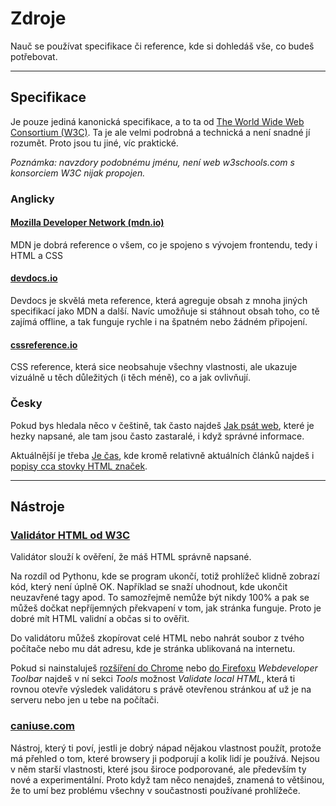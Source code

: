 # Zdroje

Nauč se používat specifikace či reference, kde si dohledáš vše, co budeš potřebovat. 

----

## Specifikace

Je pouze jediná kanonická specifikace, a to ta od [The World Wide Web Consortium (W3C)](https://www.w3.org/). Ta je ale velmi podrobná a technická a není snadné jí rozumět. Proto jsou tu jiné, víc praktické.

_Poznámka: navzdory podobnému jménu, není web w3schools.com s konsorciem W3C nijak propojen._


### Anglicky

#### [Mozilla Developer Network (mdn.io)](https://mdn.io) 

MDN je dobrá reference o všem, co je spojeno s vývojem frontendu, tedy i HTML a CSS


#### [devdocs.io](https://devdocs.io) 

Devdocs je skvělá meta reference, která agreguje obsah z mnoha jiných specifikací jako MDN a další. Navíc umožňuje si stáhnout obsah toho, co tě zajímá offline, a tak funguje rychle i na špatném nebo žádném připojení.


#### [cssreference.io](http://cssreference.io) 

CSS reference, která sice neobsahuje všechny vlastnosti, ale ukazuje vizuálně u těch důležitých (i těch méně), co a jak ovlivňují.


### Česky

Pokud bys hledala něco v češtině, tak často najdeš [Jak psát web](http://jakpsatweb.cz/), které je hezky napsané, ale tam jsou často zastaralé, i když správné informace. 

Aktuálnější je třeba [Je čas](http://jecas.cz/), kde kromě relativně aktuálních článků najdeš i [popisy cca stovky HTML značek](http://jecas.cz/vsechny-html-znacky). 

----

## Nástroje

### [Validátor HTML od W3C](https://validator.w3.org/nu/) 

Validátor slouží k ověření, že máš HTML správně napsané. 

Na rozdíl od Pythonu, kde se program ukončí, totiž prohlížeč klidně zobrazí kód, který není úplně OK. Například se snaží uhodnout, kde ukončit neuzavřené tagy apod. To samozřejmě nemůže být nikdy 100% a pak se můžeš dočkat nepříjemných překvapení v tom, jak stránka funguje. Proto je dobré mít HTML validní a občas si to ověřit.
 
Do validátoru můžeš zkopírovat celé HTML nebo nahrát soubor z tvého počítače nebo mu dát adresu, kde je stránka ublikovaná na internetu. 

Pokud si nainstaluješ [rozšíření do Chrome](https://chrome.google.com/webstore/detail/web-developer/bfbameneiokkgbdmiekhjnmfkcnldhhm) nebo [do Firefoxu](https://addons.mozilla.org/en-US/firefox/addon/web-developer/) _Webdeveloper Toolbar_ najdeš v ní sekci _Tools_ možnost _Validate local HTML_, která ti rovnou otevře výsledek validátoru s právě otevřenou stránkou ať už je na serveru nebo jen u tebe na počítači.


### [caniuse.com](http://caniuse.com) 

Nástroj, který ti poví, jestli je dobrý nápad nějakou vlastnost použít, protože má přehled o tom, které browsery ji podporují a kolik lidí je používá. Nejsou v něm starší vlastnosti, které jsou široce podporované, ale především ty nové a experimentální. Proto když tam něco nenajdeš, znamená to většinou, že to umí bez problému všechny v součastnosti používané prohlížeče.
